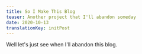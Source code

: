 ```yaml
---
title: So I Make This Blog
teaser: Another project that I'll abandon someday
date: 2020-10-13
translationKey: initPost
---
```


Well let's just see when I'll abandon this blog.
